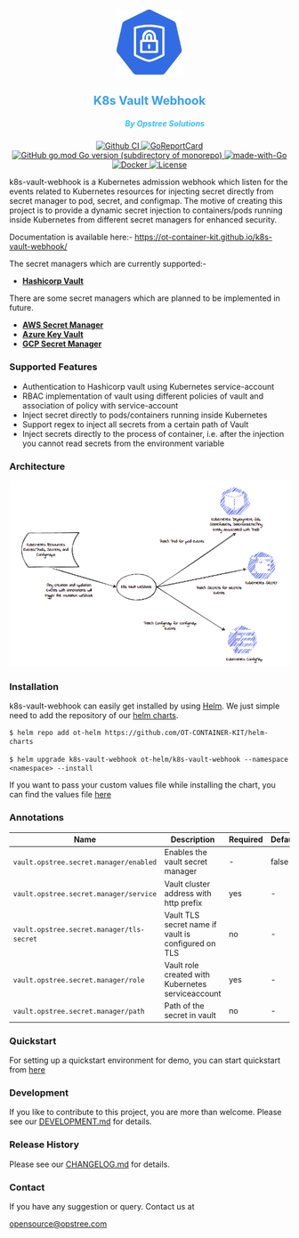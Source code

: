 <div align="center">
    <img src="./static/k8s-vault-webhook-logo.svg" height="120" width="120">
    <h2 style="color:#339FFF">K8s Vault Webhook</h2>
    <h5 style="color:#33BEFF;padding-left: 55px;">By Opstree Solutions</h5>
</div>

<p align="center">
  <a href="https://github.com/OT-CONTAINER-KIT/k8s-vault-webhook">
    <img src="https://github.com/OT-CONTAINER-KIT/k8s-vault-webhook/workflows/CI%20Pipeline/badge.svg" alt="Github CI">
  </a>
  <a href="https://goreportcard.com/report/github.com/OT-CONTAINER-KIT/k8s-vault-webhook">
    <img src="https://goreportcard.com/badge/github.com/OT-CONTAINER-KIT/k8s-vault-webhook" alt="GoReportCard">
  </a>
  <a href="http://golang.org">
    <img src="https://img.shields.io/github/go-mod/go-version/OT-CONTAINER-KIT/k8s-vault-webhook" alt="GitHub go.mod Go version (subdirectory of monorepo)">
  </a>
  <a href="http://golang.org">
    <img src="https://img.shields.io/badge/Made%20with-Go-1f425f.svg" alt="made-with-Go">
  </a>
  <a href="https://quay.io/repository/opstree/k8s-vault-webhook">
    <img src="https://img.shields.io/badge/container-ready-green" alt="Docker">
  </a>
  <a href="https://github.com/OT-CONTAINER-KIT/k8s-vault-webhook/master/LICENSE">
    <img src="https://img.shields.io/badge/License-Apache%202.0-blue.svg" alt="License">
  </a>
</p>

k8s-vault-webhook is a Kubernetes admission webhook which listen for the events related to Kubernetes resources for injecting secret directly from secret manager to pod, secret, and configmap.
The motive of creating this project is to provide a dynamic secret injection to containers/pods running inside Kubernetes from different secret managers for enhanced security.

Documentation is available here:- https://ot-container-kit.github.io/k8s-vault-webhook/

The secret managers which are currently supported:-

- **[Hashicorp Vault](https://www.vaultproject.io/)**

There are some secret managers which are planned to be implemented in future.

- **[AWS Secret Manager](https://aws.amazon.com/secrets-manager/)**
- **[Azure Key Vault](https://azure.microsoft.com/en-in/services/key-vault/)**
- **[GCP Secret Manager](https://cloud.google.com/secret-manager)**

### Supported Features

- Authentication to Hashicorp vault using Kubernetes service-account
- RBAC implementation of vault using different policies of vault and association of policy with service-account
- Inject secret directly to pods/containers running inside Kubernetes
- Support regex to inject all secrets from a certain path of Vault
- Inject secrets directly to the process of container, i.e. after the injection you cannot read secrets from the environment variable

### Architecture

<div align="center">
    <img src="./static/k8s-vault-webhook-arc.png">
</div>

### Installation

k8s-vault-webhook can easily get installed by using [Helm](https://helm.sh/). We just simple need to add the repository of our [helm charts](https://github.com/OT-CONTAINER-KIT/helm-charts).

```shell
$ helm repo add ot-helm https://github.com/OT-CONTAINER-KIT/helm-charts

$ helm upgrade k8s-vault-webhook ot-helm/k8s-vault-webhook --namespace <namespace> --install
```

If you want to pass your custom values file while installing the chart, you can find the values file [here](https://github.com/OT-CONTAINER-KIT/helm-charts/blob/main/charts/k8s-vault-webhook/values.yaml)

### Annotations

|**Name**|**Description**|**Required**|**Default**|
|--------|---------------|------------|-----------|
|`vault.opstree.secret.manager/enabled`| Enables the vault secret manager | - | false |
|`vault.opstree.secret.manager/service`| Vault cluster address with http prefix | yes | - |
|`vault.opstree.secret.manager/tls-secret`| Vault TLS secret name if vault is configured on TLS | no | - |
|`vault.opstree.secret.manager/role`| Vault role created with Kubernetes serviceaccount | yes | - |
|`vault.opstree.secret.manager/path`| Path of the secret in vault | no | - |

### Quickstart

For setting up a quickstart environment for demo, you can start quickstart from [here](https://ot-container-kit.github.io/k8s-vault-webhook/)

### Development

If you like to contribute to this project, you are more than welcome. Please see our [DEVELOPMENT.md](./DEVELOPMENT.md) for details.

### Release History

Please see our [CHANGELOG.md](./CHANGELOG.md) for details.

### Contact

If you have any suggestion or query. Contact us at

[opensource@opstree.com](mailto:opensource@opstree.com)


